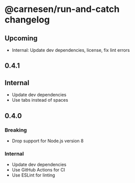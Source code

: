 # **@carnesen/run-and-catch** changelog

## Upcoming

- Internal: Update dev dependencies, license, fix lint errors

## 0.4.1

## Internal

- Update dev dependencies
- Use tabs instead of spaces

## 0.4.0

### Breaking

- Drop support for Node.js version 8

### Internal

- Update dev dependencies
- Use GitHub Actions for CI
- Use ESLint for linting
